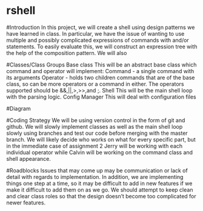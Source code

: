 # rshell


#Introduction
In this project, we will create a shell using design patterns we have learned in class. In particular, we have the issue of wanting to use multiple and possibly complicated expressions of commands with and/or statements. To easily evaluate this, we will construct an expression tree with the help of the composition pattern. We will also 

#Classes/Class Groups 
Base class
This will be an abstract base class which command and operator will implement:
Command - a single command with its arguments 
Operator - holds two children commands that are of the base class, so can be more operators or a command in either. The operators supported should be &&,||,>,>>,and ;.
Shell
This will be the main shell loop with the parsing logic.
Config Manager
This will deal with configuration files



#Diagram






#Coding Strategy
We will be using version control in the form of git and github. We will slowly implement classes as well as the main shell loop slowly using branches and test our code before merging with the master branch. We will likely decide who works on what for every specific part, but in the immediate case of assignment 2 Jerry will be working with each individual operator while Calvin will be working on the command class and shell appearance.

#Roadblocks
Issues that may come up may be communication or lack of detail with regards to implementation. In addition, we are implementing things one step at a time, so it may be difficult to add in new features if we make it difficult to add them on as we go. We should attempt to keep clean and clear class roles so that the design doesn’t become too complicated for newer features.

